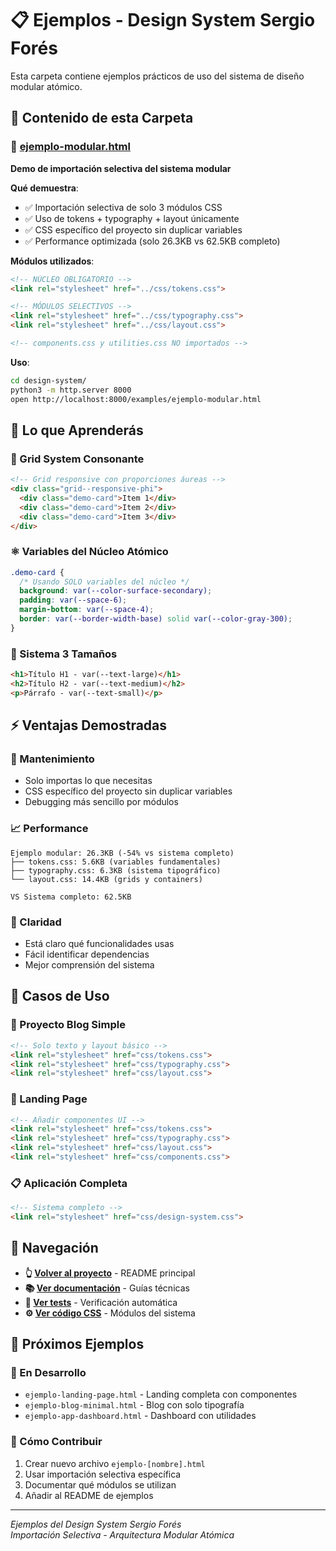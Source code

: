 # 📋 Ejemplos - Design System Sergio Forés

Esta carpeta contiene ejemplos prácticos de uso del sistema de diseño modular atómico.

## 📁 Contenido de esta Carpeta

### **🎯 [ejemplo-modular.html](./ejemplo-modular.html)**
**Demo de importación selectiva del sistema modular**

**Qué demuestra**:
- ✅ Importación selectiva de solo 3 módulos CSS
- ✅ Uso de tokens + typography + layout únicamente
- ✅ CSS específico del proyecto sin duplicar variables
- ✅ Performance optimizada (solo 26.3KB vs 62.5KB completo)

**Módulos utilizados**:
```html
<!-- NÚCLEO OBLIGATORIO -->
<link rel="stylesheet" href="../css/tokens.css">

<!-- MÓDULOS SELECTIVOS -->
<link rel="stylesheet" href="../css/typography.css">
<link rel="stylesheet" href="../css/layout.css">

<!-- components.css y utilities.css NO importados -->
```

**Uso**:
```bash
cd design-system/
python3 -m http.server 8000
open http://localhost:8000/examples/ejemplo-modular.html
```

## 🎨 Lo que Aprenderás

### **📐 Grid System Consonante**
```html
<!-- Grid responsive con proporciones áureas -->
<div class="grid--responsive-phi">
  <div class="demo-card">Item 1</div>
  <div class="demo-card">Item 2</div>
  <div class="demo-card">Item 3</div>
</div>
```

### **⚛️ Variables del Núcleo Atómico**
```css
.demo-card {
  /* Usando SOLO variables del núcleo */
  background: var(--color-surface-secondary);
  padding: var(--space-6);
  margin-bottom: var(--space-4);
  border: var(--border-width-base) solid var(--color-gray-300);
}
```

### **📝 Sistema 3 Tamaños**
```html
<h1>Título H1 - var(--text-large)</h1>
<h2>Título H2 - var(--text-medium)</h2>
<p>Párrafo - var(--text-small)</p>
```

## ⚡ Ventajas Demostradas

### **🔧 Mantenimiento**
- Solo importas lo que necesitas
- CSS específico del proyecto sin duplicar variables
- Debugging más sencillo por módulos

### **📈 Performance**
```
Ejemplo modular: 26.3KB (-54% vs sistema completo)
├── tokens.css: 5.6KB (variables fundamentales)
├── typography.css: 6.3KB (sistema tipográfico)  
└── layout.css: 14.4KB (grids y containers)

VS Sistema completo: 62.5KB
```

### **🧠 Claridad**
- Está claro qué funcionalidades usas
- Fácil identificar dependencias
- Mejor comprensión del sistema

## 🚀 Casos de Uso

### **📝 Proyecto Blog Simple**
```html
<!-- Solo texto y layout básico -->
<link rel="stylesheet" href="css/tokens.css">
<link rel="stylesheet" href="css/typography.css">
<link rel="stylesheet" href="css/layout.css">
```

### **🎨 Landing Page**
```html
<!-- Añadir componentes UI -->
<link rel="stylesheet" href="css/tokens.css">
<link rel="stylesheet" href="css/typography.css">
<link rel="stylesheet" href="css/layout.css">
<link rel="stylesheet" href="css/components.css">
```

### **📋 Aplicación Completa**
```html
<!-- Sistema completo -->
<link rel="stylesheet" href="css/design-system.css">
```

## 🧭 Navegación

- **👆 [Volver al proyecto](../README.md)** - README principal
- **📚 [Ver documentación](../docs/)** - Guías técnicas
- **🧪 [Ver tests](../tests/)** - Verificación automática
- **⚙️ [Ver código CSS](../css/)** - Módulos del sistema

## 🎯 Próximos Ejemplos

### **🔄 En Desarrollo**
- `ejemplo-landing-page.html` - Landing completa con componentes
- `ejemplo-blog-minimal.html` - Blog con solo tipografía
- `ejemplo-app-dashboard.html` - Dashboard con utilidades

### **📝 Cómo Contribuir**
1. Crear nuevo archivo `ejemplo-[nombre].html`
2. Usar importación selectiva específica
3. Documentar qué módulos se utilizan
4. Añadir al README de ejemplos

---

*Ejemplos del Design System Sergio Forés*  
*Importación Selectiva - Arquitectura Modular Atómica*